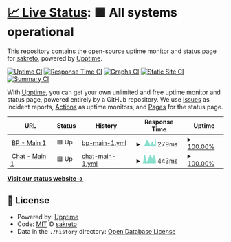 # [📈 Live Status](https://sakreto.github.io/uptime): <!--live status--> **🟩 All systems operational**

This repository contains the open-source uptime monitor and status page for [sakreto](https://sakreto.github.io/uptime), powered by [Upptime](https://github.com/upptime/upptime).

[![Uptime CI](https://github.com/sakreto/uptime/workflows/Uptime%20CI/badge.svg)](https://github.com/sakreto/uptime/actions?query=workflow%3A%22Uptime+CI%22)
[![Response Time CI](https://github.com/sakreto/uptime/workflows/Response%20Time%20CI/badge.svg)](https://github.com/sakreto/uptime/actions?query=workflow%3A%22Response+Time+CI%22)
[![Graphs CI](https://github.com/sakreto/uptime/workflows/Graphs%20CI/badge.svg)](https://github.com/sakreto/uptime/actions?query=workflow%3A%22Graphs+CI%22)
[![Static Site CI](https://github.com/sakreto/uptime/workflows/Static%20Site%20CI/badge.svg)](https://github.com/sakreto/uptime/actions?query=workflow%3A%22Static+Site+CI%22)
[![Summary CI](https://github.com/sakreto/uptime/workflows/Summary%20CI/badge.svg)](https://github.com/sakreto/uptime/actions?query=workflow%3A%22Summary+CI%22)

With [Upptime](https://upptime.js.org), you can get your own unlimited and free uptime monitor and status page, powered entirely by a GitHub repository. We use [Issues](https://github.com/sakreto/uptime/issues) as incident reports, [Actions](https://github.com/sakreto/uptime/actions) as uptime monitors, and [Pages](https://sakreto.github.io/uptime) for the status page.

<!--start: status pages-->
<!-- This summary is generated by Upptime (https://github.com/upptime/upptime) -->
<!-- Do not edit this manually, your changes will be overwritten -->
<!-- prettier-ignore -->
| URL | Status | History | Response Time | Uptime |
| --- | ------ | ------- | ------------- | ------ |
| <img alt="" src="https://favicons.githubusercontent.com/intelvoxllc.brightpattern.com" height="13"> [BP - Main 1](https://intelvoxllc.brightpattern.com/agentdesktop) | 🟩 Up | [bp-main-1.yml](https://github.com/sakreto/uptime/commits/HEAD/history/bp-main-1.yml) | <details><summary><img alt="Response time graph" src="./graphs/bp-main-1/response-time-week.png" height="20"> 279ms</summary><br><a href="https://status.intelvox.com/history/bp-main-1"><img alt="Response time 284" src="https://img.shields.io/endpoint?url=https%3A%2F%2Fraw.githubusercontent.com%2Fsakreto%2Fuptime%2FHEAD%2Fapi%2Fbp-main-1%2Fresponse-time.json"></a><br><a href="https://status.intelvox.com/history/bp-main-1"><img alt="24-hour response time 549" src="https://img.shields.io/endpoint?url=https%3A%2F%2Fraw.githubusercontent.com%2Fsakreto%2Fuptime%2FHEAD%2Fapi%2Fbp-main-1%2Fresponse-time-day.json"></a><br><a href="https://status.intelvox.com/history/bp-main-1"><img alt="7-day response time 279" src="https://img.shields.io/endpoint?url=https%3A%2F%2Fraw.githubusercontent.com%2Fsakreto%2Fuptime%2FHEAD%2Fapi%2Fbp-main-1%2Fresponse-time-week.json"></a><br><a href="https://status.intelvox.com/history/bp-main-1"><img alt="30-day response time 240" src="https://img.shields.io/endpoint?url=https%3A%2F%2Fraw.githubusercontent.com%2Fsakreto%2Fuptime%2FHEAD%2Fapi%2Fbp-main-1%2Fresponse-time-month.json"></a><br><a href="https://status.intelvox.com/history/bp-main-1"><img alt="1-year response time 284" src="https://img.shields.io/endpoint?url=https%3A%2F%2Fraw.githubusercontent.com%2Fsakreto%2Fuptime%2FHEAD%2Fapi%2Fbp-main-1%2Fresponse-time-year.json"></a></details> | <details><summary><a href="https://status.intelvox.com/history/bp-main-1">100.00%</a></summary><a href="https://status.intelvox.com/history/bp-main-1"><img alt="All-time uptime 100.00%" src="https://img.shields.io/endpoint?url=https%3A%2F%2Fraw.githubusercontent.com%2Fsakreto%2Fuptime%2FHEAD%2Fapi%2Fbp-main-1%2Fuptime.json"></a><br><a href="https://status.intelvox.com/history/bp-main-1"><img alt="24-hour uptime 100.00%" src="https://img.shields.io/endpoint?url=https%3A%2F%2Fraw.githubusercontent.com%2Fsakreto%2Fuptime%2FHEAD%2Fapi%2Fbp-main-1%2Fuptime-day.json"></a><br><a href="https://status.intelvox.com/history/bp-main-1"><img alt="7-day uptime 100.00%" src="https://img.shields.io/endpoint?url=https%3A%2F%2Fraw.githubusercontent.com%2Fsakreto%2Fuptime%2FHEAD%2Fapi%2Fbp-main-1%2Fuptime-week.json"></a><br><a href="https://status.intelvox.com/history/bp-main-1"><img alt="30-day uptime 100.00%" src="https://img.shields.io/endpoint?url=https%3A%2F%2Fraw.githubusercontent.com%2Fsakreto%2Fuptime%2FHEAD%2Fapi%2Fbp-main-1%2Fuptime-month.json"></a><br><a href="https://status.intelvox.com/history/bp-main-1"><img alt="1-year uptime 100.00%" src="https://img.shields.io/endpoint?url=https%3A%2F%2Fraw.githubusercontent.com%2Fsakreto%2Fuptime%2FHEAD%2Fapi%2Fbp-main-1%2Fuptime-year.json"></a></details>
| <img alt="" src="https://favicons.githubusercontent.com/chat.intelvox.com" height="13"> [Chat - Main 1](https://chat.intelvox.com) | 🟩 Up | [chat-main-1.yml](https://github.com/sakreto/uptime/commits/HEAD/history/chat-main-1.yml) | <details><summary><img alt="Response time graph" src="./graphs/chat-main-1/response-time-week.png" height="20"> 443ms</summary><br><a href="https://status.intelvox.com/history/chat-main-1"><img alt="Response time 507" src="https://img.shields.io/endpoint?url=https%3A%2F%2Fraw.githubusercontent.com%2Fsakreto%2Fuptime%2FHEAD%2Fapi%2Fchat-main-1%2Fresponse-time.json"></a><br><a href="https://status.intelvox.com/history/chat-main-1"><img alt="24-hour response time 168" src="https://img.shields.io/endpoint?url=https%3A%2F%2Fraw.githubusercontent.com%2Fsakreto%2Fuptime%2FHEAD%2Fapi%2Fchat-main-1%2Fresponse-time-day.json"></a><br><a href="https://status.intelvox.com/history/chat-main-1"><img alt="7-day response time 443" src="https://img.shields.io/endpoint?url=https%3A%2F%2Fraw.githubusercontent.com%2Fsakreto%2Fuptime%2FHEAD%2Fapi%2Fchat-main-1%2Fresponse-time-week.json"></a><br><a href="https://status.intelvox.com/history/chat-main-1"><img alt="30-day response time 507" src="https://img.shields.io/endpoint?url=https%3A%2F%2Fraw.githubusercontent.com%2Fsakreto%2Fuptime%2FHEAD%2Fapi%2Fchat-main-1%2Fresponse-time-month.json"></a><br><a href="https://status.intelvox.com/history/chat-main-1"><img alt="1-year response time 507" src="https://img.shields.io/endpoint?url=https%3A%2F%2Fraw.githubusercontent.com%2Fsakreto%2Fuptime%2FHEAD%2Fapi%2Fchat-main-1%2Fresponse-time-year.json"></a></details> | <details><summary><a href="https://status.intelvox.com/history/chat-main-1">100.00%</a></summary><a href="https://status.intelvox.com/history/chat-main-1"><img alt="All-time uptime 100.00%" src="https://img.shields.io/endpoint?url=https%3A%2F%2Fraw.githubusercontent.com%2Fsakreto%2Fuptime%2FHEAD%2Fapi%2Fchat-main-1%2Fuptime.json"></a><br><a href="https://status.intelvox.com/history/chat-main-1"><img alt="24-hour uptime 100.00%" src="https://img.shields.io/endpoint?url=https%3A%2F%2Fraw.githubusercontent.com%2Fsakreto%2Fuptime%2FHEAD%2Fapi%2Fchat-main-1%2Fuptime-day.json"></a><br><a href="https://status.intelvox.com/history/chat-main-1"><img alt="7-day uptime 100.00%" src="https://img.shields.io/endpoint?url=https%3A%2F%2Fraw.githubusercontent.com%2Fsakreto%2Fuptime%2FHEAD%2Fapi%2Fchat-main-1%2Fuptime-week.json"></a><br><a href="https://status.intelvox.com/history/chat-main-1"><img alt="30-day uptime 100.00%" src="https://img.shields.io/endpoint?url=https%3A%2F%2Fraw.githubusercontent.com%2Fsakreto%2Fuptime%2FHEAD%2Fapi%2Fchat-main-1%2Fuptime-month.json"></a><br><a href="https://status.intelvox.com/history/chat-main-1"><img alt="1-year uptime 100.00%" src="https://img.shields.io/endpoint?url=https%3A%2F%2Fraw.githubusercontent.com%2Fsakreto%2Fuptime%2FHEAD%2Fapi%2Fchat-main-1%2Fuptime-year.json"></a></details>

<!--end: status pages-->

[**Visit our status website →**](https://sakreto.github.io/uptime)

## 📄 License

- Powered by: [Upptime](https://github.com/upptime/upptime)
- Code: [MIT](./LICENSE) © [sakreto](https://sakreto.github.io/uptime)
- Data in the `./history` directory: [Open Database License](https://opendatacommons.org/licenses/odbl/1-0/)
